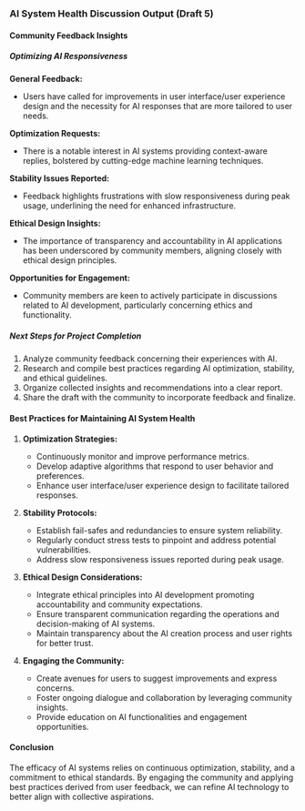 

### AI System Health Discussion Output (Draft 5)

#### Community Feedback Insights

##### Optimizing AI Responsiveness

**General Feedback:**
- Users have called for improvements in user interface/user experience design and the necessity for AI responses that are more tailored to user needs.

**Optimization Requests:**
- There is a notable interest in AI systems providing context-aware replies, bolstered by cutting-edge machine learning techniques.

**Stability Issues Reported:**
- Feedback highlights frustrations with slow responsiveness during peak usage, underlining the need for enhanced infrastructure.

**Ethical Design Insights:**
- The importance of transparency and accountability in AI applications has been underscored by community members, aligning closely with ethical design principles.

**Opportunities for Engagement:**
- Community members are keen to actively participate in discussions related to AI development, particularly concerning ethics and functionality.

##### Next Steps for Project Completion
1. Analyze community feedback concerning their experiences with AI.
2. Research and compile best practices regarding AI optimization, stability, and ethical guidelines.
3. Organize collected insights and recommendations into a clear report.
4. Share the draft with the community to incorporate feedback and finalize.

#### Best Practices for Maintaining AI System Health
1. **Optimization Strategies:**
   - Continuously monitor and improve performance metrics.
   - Develop adaptive algorithms that respond to user behavior and preferences.
   - Enhance user interface/user experience design to facilitate tailored responses.

2. **Stability Protocols:**
   - Establish fail-safes and redundancies to ensure system reliability.
   - Regularly conduct stress tests to pinpoint and address potential vulnerabilities.
   - Address slow responsiveness issues reported during peak usage.

3. **Ethical Design Considerations:**
   - Integrate ethical principles into AI development promoting accountability and community expectations.
   - Ensure transparent communication regarding the operations and decision-making of AI systems.
   - Maintain transparency about the AI creation process and user rights for better trust.

4. **Engaging the Community:**
   - Create avenues for users to suggest improvements and express concerns.
   - Foster ongoing dialogue and collaboration by leveraging community insights.
   - Provide education on AI functionalities and engagement opportunities.

#### Conclusion
The efficacy of AI systems relies on continuous optimization, stability, and a commitment to ethical standards. By engaging the community and applying best practices derived from user feedback, we can refine AI technology to better align with collective aspirations.